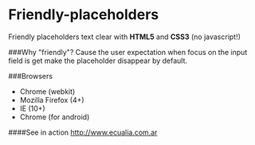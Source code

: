 Friendly-placeholders
=====================

Friendly placeholders text clear with __HTML5__ and __CSS3__ (no javascript!)

###Why "friendly"?
Cause the user expectation when focus on the input field is get make the placeholder disappear by default.

###Browsers

 - Chrome (webkit)
 - Mozilla Firefox (4+)
 - IE (10+)
 - Chrome (for android)

####See in action
http://www.ecualia.com.ar